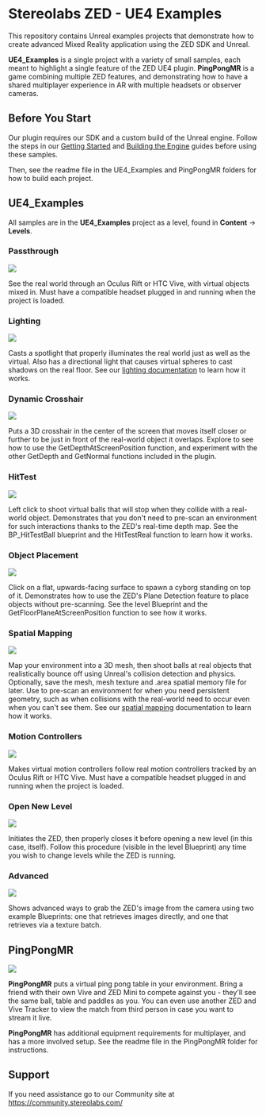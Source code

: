 # Stereolabs ZED - UE4 Examples

This repository contains Unreal examples projects that demonstrate how to create advanced Mixed Reality application using the ZED SDK and Unreal.

**UE4_Examples** is a single project with a variety of small samples, each meant to highlight a single feature of the ZED UE4 plugin. **PingPongMR** is a game combining multiple ZED features, and demonstrating how to have a shared multiplayer experience in AR with multiple headsets or observer cameras. 

## Before You Start

Our plugin requires our SDK and a custom build of the Unreal engine. Follow the steps in our [Getting Started](https://docs.stereolabs.com/mixed-reality/unreal/getting-started/) and [Building the Engine](https://docs.stereolabs.com/mixed-reality/unreal/building-the-engine/) guides before using these samples. 

Then, see the readme file in the UE4_Examples and PingPongMR folders for how to build each project. 

## UE4_Examples

All samples are in the **UE4_Examples** project as a level, found in **Content** -> **Levels**. 


### Passthrough

[![](https://thumbs.gfycat.com/SecondOrangeGlassfrog-size_restricted.gif)](https://gfycat.com/SecondOrangeGlassfrog)

See the real world through an Oculus Rift or HTC Vive, with virtual objects mixed in. Must have a compatible headset plugged in and running when the project is loaded. 

### Lighting

[![](https://thumbs.gfycat.com/DevotedDenseGermanspitz-size_restricted.gif)](https://gfycat.com/DevotedDenseGermanspitz)

Casts a spotlight that properly illuminates the real world just as well as the virtual. Also has a directional light that causes virtual spheres to cast shadows on the real floor. See our [lighting documentation](https://docs.stereolabs.com/mixed-reality/unreal/lighting/) to learn how it works. 

### Dynamic Crosshair

[![](https://thumbs.gfycat.com/PreciousElegantKiskadee-size_restricted.gif)](https://gfycat.com/PreciousElegantKiskadee)

Puts a 3D crosshair in the center of the screen that moves itself closer or further to be just in front of the real-world object it overlaps. Explore to see how to use the GetDepthAtScreenPosition function, and experiment with the other GetDepth and GetNormal functions included in the plugin. 

### HitTest

[![](https://thumbs.gfycat.com/VerifiableAcrobaticDungbeetle-size_restricted.gif)](https://gfycat.com/VerifiableAcrobaticDungbeetle)

Left click to shoot virtual balls that will stop when they collide with a real-world object. Demonstrates that you don't need to pre-scan an environment for such interactions thanks to the ZED's real-time depth map. See the BP_HitTestBall blueprint and the HitTestReal function to learn how it works. 

### Object Placement

[![](https://thumbs.gfycat.com/ColorfulBareFlatfish-size_restricted.gif)](https://gfycat.com/ColorfulBareFlatfish)

Click on a flat, upwards-facing surface to spawn a cyborg standing on top of it. Demonstrates how to use the ZED's Plane Detection feature to place objects without pre-scanning. See the level Blueprint and the GetFloorPlaneAtScreenPosition function to see how it works.

### Spatial Mapping

[![](https://thumbs.gfycat.com/PersonalThankfulGrizzlybear-size_restricted.gif)](https://gfycat.com/PersonalThankfulGrizzlybear)

Map your environment into a 3D mesh, then shoot balls at real objects that realistically bounce off using Unreal's collision detection and physics. Optionally, save the mesh, mesh texture and .area spatial memory file for later. Use to pre-scan an environment for when you need persistent geometry, such as when collisions with the real-world need to occur even when you can't see them. See our [spatial mapping](https://docs.stereolabs.com/mixed-reality/unreal/spatial-mapping/) documentation to learn how it works. 

### Motion Controllers

[![](https://thumbs.gfycat.com/FaroffThankfulLark-size_restricted.gif)](https://gfycat.com/FaroffThankfulLark)

Makes virtual motion controllers follow real motion controllers tracked by an Oculus Rift or HTC Vive. Must have a compatible headset plugged in and running when the project is loaded. 

### Open New Level

[![](https://thumbs.gfycat.com/CaringJoyousHerring-size_restricted.gif)](https://gfycat.com/CaringJoyousHerring)

Initiates the ZED, then properly closes it before opening a new level (in this case, itself). Follow this procedure (visible in the level Blueprint) any time you wish to change levels while the ZED is running. 

### Advanced

[![](https://thumbs.gfycat.com/KnobbyEvilGuineapig-size_restricted.gif)](https://gfycat.com/KnobbyEvilGuineapig)

Shows advanced ways to grab the ZED's image from the camera using two example Blueprints: one that retrieves images directly, and one that retrieves via a texture batch. 



## PingPongMR

[![](https://thumbs.gfycat.com/CreativeAmusingGentoopenguin-size_restricted.gif)](https://gfycat.com/CreativeAmusingGentoopenguin)

**PingPongMR** puts a virtual ping pong table in your environment. Bring a friend with their own Vive and ZED Mini to compete against you - they'll see the same ball, table and paddles as you. You can even use another ZED and Vive Tracker to view the match from third person in case you want to stream it live. 

**PingPongMR** has additional equipment requirements for multiplayer, and has a more involved setup. See the readme file in the PingPongMR folder for instructions. 


## Support
If you need assistance go to our Community site at https://community.stereolabs.com/
